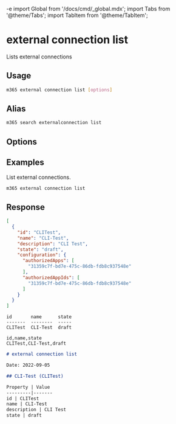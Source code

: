 -e <!-- DISCLAIMER: All secrets, passwords, and sensitive values in this document are examples only and not real credentials. -->
import Global from '/docs/cmd/_global.mdx';
import Tabs from '@theme/Tabs';
import TabItem from '@theme/TabItem';

# external connection list

Lists external connections

## Usage

```sh
m365 external connection list [options]
```

## Alias

```sh
m365 search externalconnection list
```

## Options

<Global />

## Examples

List external connections.

```sh
m365 external connection list
```

## Response

<Tabs>
  <TabItem value="JSON">

  ```json
  [
    {
      "id": "CLITest",
      "name": "CLI-Test",
      "description": "CLI Test",
      "state": "draft",
      "configuration": {
        "authorizedApps": [
          "31359c7f-bd7e-475c-86db-fdb8c937548e"
        ],
        "authorizedAppIds": [
          "31359c7f-bd7e-475c-86db-fdb8c937548e"
        ]
      }
    }
  ]
  ```

  </TabItem>
  <TabItem value="Text">

  ```text
  id       name      state
  -------  --------  -----
  CLITest  CLI-Test  draft
  ```

  </TabItem>
  <TabItem value="CSV">

  ```csv
  id,name,state
  CLITest,CLI-Test,draft
  ```

  </TabItem>
  <TabItem value="Markdown">

  ```md
  # external connection list

  Date: 2022-09-05

  ## CLI-Test (CLITest)

  Property | Value
  ---------|-------
  id | CLITest
  name | CLI-Test
  description | CLI Test
  state | draft
  ```

  </TabItem>
</Tabs>
